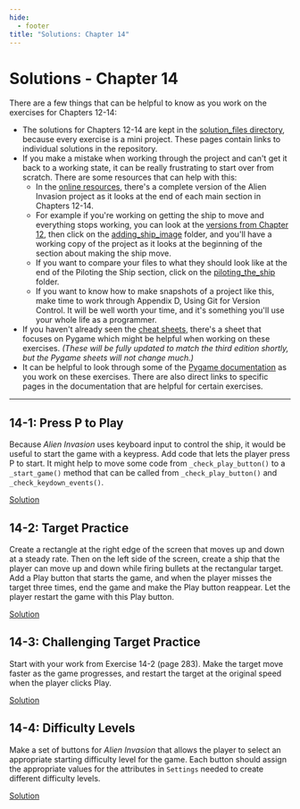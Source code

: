 ```yaml
---
hide:
  - footer
title: "Solutions: Chapter 14"
---
```


# Solutions - Chapter 14

There are a few things that can be helpful to know as you work on the exercises for Chapters 12-14:

- The solutions for Chapters 12-14 are kept in the [solution_files directory](https://github.com/ehmatthes/pcc_3e/tree/main/solution_files), because every exercise is a mini project. These pages contain links to individual solutions in the repository.
- If you make a mistake when working through the project and can't get it back to a working state, it can be really frustrating to start over from scratch. There are some resources that can help with this:
    - In the [online resources](https://github.com/ehmatthes/pcc_3e), there's a complete version of the Alien Invasion project as it looks at the end of each main section in Chapters 12-14.
    - For example if you're working on getting the ship to move and everything stops working, you can look at the [versions from Chapter 12](https://github.com/ehmatthes/pcc_3e/tree/main/chapter_12), then click on the [adding_ship_image](https://github.com/ehmatthes/pcc_3e/tree/main/chapter_12/adding_ship_image) folder, and you'll have a working copy of the project as it looks at the beginning of the section about making the ship move.
    - If you want to compare your files to what they should look like at the end of the Piloting the Ship section, click on the [piloting_the_ship](https://github.com/ehmatthes/pcc_3e/tree/main/chapter_12/piloting_the_ship) folder.
    - If you want to know how to make snapshots of a project like this, make time to work through Appendix D, Using Git for Version Control. It will be well worth your time, and it's something you'll use your whole life as a programmer.
- If you haven't already seen the [cheat sheets](https://ehmatthes.github.io/pcc_2e/cheat_sheets/cheat_sheets/), there's a sheet that focuses on Pygame which might be helpful when working on these exercises. *(These will be fully updated to match the third edition shortly, but the Pygame sheets will not change much.)*
- It can be helpful to look through some of the [Pygame documentation](https://www.pygame.org/docs/) as you work on these exercises. There are also direct links to specific pages in the documentation that are helpful for certain exercises.

---

## 14-1: Press P to Play

Because *Alien Invasion* uses keyboard input to control the ship, it would be useful to start the game with a keypress. Add code that lets the player press P to start. It might help to move some code from `_check_play_button()` to a `_start_game()` method that can be called from `_check_play_button()` and `_check_keydown_events()`.

[Solution](https://github.com/ehmatthes/pcc_3e/tree/main/solution_files/chapter_14/ex_14_1_p_to_play)

## 14-2: Target Practice

Create a rectangle at the right edge of the screen that moves up and down at a steady rate. Then on the left side of the screen, create a ship that the player can move up and down while firing bullets at the rectangular target. Add a Play button that starts the game, and when the player misses the target three times, end the game and make the Play button reappear. Let the player restart the game with this Play button.

[Solution](https://github.com/ehmatthes/pcc_3e/tree/main/solution_files/chapter_14/ex_14_2_target_practice)

## 14-3: Challenging Target Practice

Start with your work from Exercise 14-2 (page 283). Make the target move faster as the game progresses, and restart the target at the original speed when the player clicks Play.

[Solution](https://github.com/ehmatthes/pcc_3e/tree/main/solution_files/chapter_14/ex_14_3_challenging_tp)

## 14-4: Difficulty Levels

Make a set of buttons for *Alien Invasion* that allows the player to select an appropriate starting difficulty level for the game. Each button should assign the appropriate values for the attributes in `Settings` needed to create different difficulty levels.

[Solution](https://github.com/ehmatthes/pcc_3e/tree/main/solution_files/chapter_14/ex_14_4_difficulty_levels)

